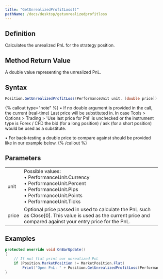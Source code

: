 ```yaml
---
title: "GetUnrealizedProfitLoss()"
pathName: /docs/desktop/getunrealizedprofitloss
---
```


## Definition

Calculates the unrealized PnL for the strategy position.

## Method Return Value

A double value representing the unrealized PnL.

## Syntax

```csharp
Position.GetUnrealizedProfitLoss(PerformanceUnit unit, [double price])
```

{% callout type="note" %}
• If no double argument is provided in the call, the current (real-time) Last price will be substituted in. In case Tools > Options > Trading > 'Use last price for Pnl' is unchecked or the instrument type is Forex / CFD the bid (for a long position) / ask (for a short position) would be used as a substitute.

• For back-testing a double price to compare against should be provided like in our example below.
{% /callout %}

## Parameters

|  |  |
| --- | --- |
| unit | Possible values:<br> &bull; PerformanceUnit.Currency<br> &bull; PerformanceUnit.Percent<br> &bull; PerformanceUnit.Pips<br> &bull; PerformanceUnit.Points<br> &bull; PerformanceUnit.Ticks |
| price | Optional price passed in used to calculate the PnL such as Close[0]. This value is used as the current price and compared against your entry price for the PnL. |

## Examples

```csharp
protected override void OnBarUpdate()
{
    // If not flat print our unrealized PnL
    if (Position.MarketPosition != MarketPosition.Flat)
        Print("Open PnL: " + Position.GetUnrealizedProfitLoss(PerformanceUnit.Points, Close[0]));
}
```

